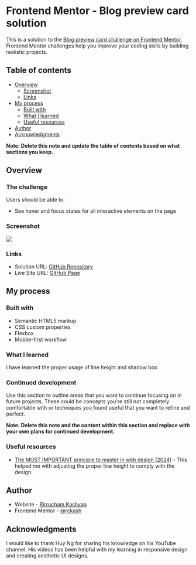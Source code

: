 # Frontend Mentor - Blog preview card solution

This is a solution to the [Blog preview card challenge on Frontend Mentor](https://www.frontendmentor.io/challenges/blog-preview-card-ckPaj01IcS). Frontend Mentor challenges help you improve your coding skills by building realistic projects.

## Table of contents

- [Overview](#overview)
  - [Screenshot](#screenshot)
  - [Links](#links)
- [My process](#my-process)
  - [Built with](#built-with)
  - [What I learned](#what-i-learned)
  - [Useful resources](#useful-resources)
- [Author](#author)
- [Acknowledgments](#acknowledgments)

**Note: Delete this note and update the table of contents based on what sections you keep.**

## Overview

### The challenge

Users should be able to:

- See hover and focus states for all interactive elements on the page

### Screenshot

![](./screenshot.jpg)

### Links

- Solution URL: [GitHub Repository](https://github.com/rckash/blog-preview-card)
- Live Site URL: [GitHub Page](https://rckash.github.io/blog-preview-card/)

## My process

### Built with

- Semantic HTML5 markup
- CSS custom properties
- Flexbox
- Mobile-first workflow

### What I learned

I have learned the proper usage of line height and shadow box.

### Continued development

Use this section to outline areas that you want to continue focusing on in future projects. These could be concepts you're still not completely comfortable with or techniques you found useful that you want to refine and perfect.

**Note: Delete this note and the content within this section and replace with your own plans for continued development.**

### Useful resources

- [The MOST IMPORTANT principle to master in web design (2024)](https://www.youtube.com/watch?v=rLTvSiKt0vk&t=377s) - This helped me with adjusting the proper line height to comply with the design.

## Author

- Website - [Rirrucham Kashyap](https:github.com/rckash)
- Frontend Mentor - [@rckash](https://www.frontendmentor.io/profile/rckash)

## Acknowledgments

I would like to thank Huy Ng for sharing his knowledge on his YouTube channel. His videos has been helpful with my learning in responsive design and creating aesthetic UI designs.
